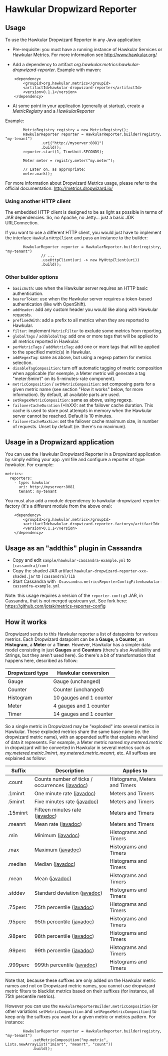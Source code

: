 # Hawkular Dropwizard Reporter

## Usage

To use the Hawkular Dropwizard Reporter in any Java application:

* Pre-requisite: you must have a running instance of Hawkular Services or Hawkular Metrics. For more information see http://www.hawkular.org/

* Add a dependency to artifact _org.hawkular.metrics:hawkular-dropwizard-reporter_. Example with maven:
````
    <dependency>
        <groupId>org.hawkular.metrics</groupId>
        <artifactId>hawkular-dropwizard-reporter</artifactId>
        <version>0.1.1</version>
    </dependency>
````

* At some point in your application (generally at startup), create a _MetricRegistry_ and a _HawkularReporter_

Example:
````
        MetricRegistry registry = new MetricRegistry();
        HawkularReporter reporter = HawkularReporter.builder(registry, "my-tenant")
                .uri("http://myserver:8081")
                .build();
        reporter.start(1, TimeUnit.SECONDS);

        Meter meter = registry.meter("my.meter");

        // Later on, as appropriate:
        meter.mark();
````

For more information about Dropwizard Metrics usage, please refer to the official documentation: http://metrics.dropwizard.io/

### Using another HTTP client

The embedded HTTP client is designed to be as light as possible in terms of JAR dependencies. So, no Apache, no
Jetty... just a basic JDK URLConnection.

If you want to use a different HTTP client, you would just have to implement the interface `HawkularHttpClient` and pass an instance to the builder:
````
        HawkularReporter reporter = HawkularReporter.builder(registry, "my-tenant")
                // ...
                .useHttpClient(uri -> new MyHttpClient(uri))
                .build();
````

### Other builder options

* `basicAuth`: use when the Hawkular server requires an HTTP basic authentication.
* `bearerToken`: use when the Hawkular server requires a token-based authentication (like with OpenShift).
* `addHeader`: add any custom header you would like along with Hawkular requests.
* `prefixedWith`: add a prefix to all metrics when they are reported to Hawkular.
* `filter`: implement `MetricFilter` to exclude some metrics from reporting.
* `globalTags` / `addGlobalTag`: add one or more tags that will be applied to all metrics reported in Hawkular.
* `perMetricTags` / `addMetricTag`: add one or more tags that will be applied to the specified metric(s) in Hawkular.
* `addRegexTag`: same as above, but using a regexp pattern for metrics selection.
* `disableTagComposition`: turn off automatic tagging of metric composition when applicable (for exemple, a Meter metric will generate a tag "meter:5minrt" on its 5-minutes-rate component).
* `metricComposition` / `setMetricComposition`: set composing parts for a given metric name (see section "How it works" below, for more information). By default, all available parts are used.
* `setRegexMetricComposition`: same as above, using regexp.
* `failoverCacheDuration` (+InXX): set the failover cache duration. This cache is used to store post attempts in memory when the Hawkular server cannot be reached. Default is 10 minutes.
* `failoverCacheMaxSize`: set the failover cache maximum size, in number of requests. Unset by default (ie. there's no maximum).

## Usage in a Dropwizard application

You can use the Hawkular Dropwizard Reporter in a Dropwizard application by simply editing your app .yml file and
configure a reporter of type _hawkular_. For example:
````
metrics:
  reporters:
    - type: hawkular
      uri: http://myserver:8081
      tenant: my-tenant
````

You must also add a module dependency to hawkular-dropwizard-reporter-factory (it's a different module from the
 above one):
````
    <dependency>
        <groupId>org.hawkular.metrics</groupId>
        <artifactId>hawkular-dropwizard-reporter-factory</artifactId>
        <version>0.1.1</version>
    </dependency>
````

## Usage as an "addthis" plugin in Cassandra

* Copy and edit `sample/hawkular-cassandra-example.yml` to `[cassandra]/conf`
* Copy the shaded JAR artifact `hawkular-dropwizard-reporter-xxx-shaded.jar` to `[cassandra]/lib`
* Start Cassandra with `-Dcassandra.metricsReporterConfigFile=hawkular-cassandra-example.yml`

Note: this usage requires a version of the `reporter-config3` JAR, in Cassandra, that is not merged upstream yet. See
 fork here: https://github.com/jotak/metrics-reporter-config

## How it works

Dropwizard sends to this Hawkular reporter a list of datapoints for various metrics. Each Dropwizard datapoint can be
a **Gauge**, a **Counter**, an **Histogram**, a **Meter** or a **Timer**. However, Hawkular has a simpler data model
consisting in just **Gauges** and **Counters** (there's also Availability and Strings, but they aren't used here). So
there's a bit of transformation that happens here, described as follow:

Dropwizard type | Hawkular conversion
--------------- | -------------------
Gauge           | Gauge (unchanged)
Counter         | Counter (unchanged)
Histogram       | 10 gauges and 1 counter
Meter           | 4 gauges and 1 counter
Timer           | 14 gauges and 1 counter

So a single metric in Dropwizard may be "exploded" into several metrics in Hawkular. These exploded metrics share
the same base name (ie. the dropwizard metric name), with an appended suffix that explains what kind of data it represents.
For example, a Meter metric named _my.metered.metric_ in dropwizard will be converted in Hawkular in several metrics
such as _my.metered.metric.1minrt_, _my.metered.metric.meanrt_, etc. All suffixes are explained as follow:

Suffix | Description | Applies to
------ | ----------- | ----------
.count | Counts number of ticks / occurrences ([javadoc](http://metrics.dropwizard.io/3.1.0/apidocs/com/codahale/metrics/Metered.html#getCount--)) | Histograms, Meters and Timers
.1minrt | One minute rate ([javadoc](http://metrics.dropwizard.io/3.1.0/apidocs/com/codahale/metrics/Metered.html#getOneMinuteRate--)) | Meters and Timers
.5minrt | Five minutes rate ([javadoc](http://metrics.dropwizard.io/3.1.0/apidocs/com/codahale/metrics/Metered.html#getFiveMinuteRate--)) | Meters and Timers
.15minrt | Fifteen minutes rate ([javadoc](http://metrics.dropwizard.io/3.1.0/apidocs/com/codahale/metrics/Metered.html#getFifteenMinuteRate--)) | Meters and Timers
.meanrt | Mean rate ([javadoc](http://metrics.dropwizard.io/3.1.0/apidocs/com/codahale/metrics/Metered.html#getMeanRate--)) | Meters and Timers
.min | Minimum ([javadoc](http://metrics.dropwizard.io/3.1.0/apidocs/com/codahale/metrics/Snapshot.html#getMin--)) | Histograms and Timers
.max | Maximum ([javadoc](http://metrics.dropwizard.io/3.1.0/apidocs/com/codahale/metrics/Snapshot.html#getMax--)) | Histograms and Timers
.median | Median ([javadoc](http://metrics.dropwizard.io/3.1.0/apidocs/com/codahale/metrics/Snapshot.html#getMedian--)) | Histograms and Timers
.mean | Mean ([javadoc](http://metrics.dropwizard.io/3.1.0/apidocs/com/codahale/metrics/Snapshot.html#getMean--)) | Histograms and Timers
.stddev | Standard deviation ([javadoc](http://metrics.dropwizard.io/3.1.0/apidocs/com/codahale/metrics/Snapshot.html#getStdDev--)) | Histograms and Timers
.75perc | 75th percentile ([javadoc](http://metrics.dropwizard.io/3.1.0/apidocs/com/codahale/metrics/Snapshot.html#get75thPercentile--)) | Histograms and Timers
.95perc | 95th percentile ([javadoc](http://metrics.dropwizard.io/3.1.0/apidocs/com/codahale/metrics/Snapshot.html#get95thPercentile--)) | Histograms and Timers
.98perc | 98th percentile ([javadoc](http://metrics.dropwizard.io/3.1.0/apidocs/com/codahale/metrics/Snapshot.html#get98thPercentile--)) | Histograms and Timers
.99perc | 99th percentile ([javadoc](http://metrics.dropwizard.io/3.1.0/apidocs/com/codahale/metrics/Snapshot.html#get99thPercentile--)) | Histograms and Timers
.999perc | 999th percentile ([javadoc](http://metrics.dropwizard.io/3.1.0/apidocs/com/codahale/metrics/Snapshot.html#get999thPercentile--)) | Histograms and Timers

Note that, because these suffixes are only added on the Hawkular metric names and not on Dropwizard metric names, you
cannot use dropwizard metric filters to blacklist metrics based on their suffixes (for instance, all 75th percentile metrics).

However you can use the `HawkularReporterBuilder.metricComposition` (or other variations `setMetricComposition` and `setRegexMetricComposition`) to keep only the suffixes you want for a given metric or metrics pattern.
For instance:
````
        HawkularReporter reporter = HawkularReporter.builder(registry, "my-tenant")
            .setMetricComposition("my-metric", Lists.newArrayList("1minrt", "meanrt", "count"))
            .build();
````
